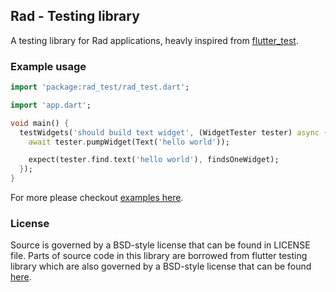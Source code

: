 ## Rad - Testing library

A testing library for Rad applications, heavly inspired from [flutter_test](https://api.flutter.dev/flutter/flutter_test/flutter_test-library.html).

### Example usage

```dart
import 'package:rad_test/rad_test.dart';

import 'app.dart';

void main() {
  testWidgets('should build text widget', (WidgetTester tester) async {
    await tester.pumpWidget(Text('hello world'));

    expect(tester.find.text('hello world'), findsOneWidget);
  });
}
```

For more please checkout [examples here](https://github.com/erlage/rad/tree/main/packages/rad/test/tests/framework).

### License

Source is governed by a BSD-style license that can be found in LICENSE file. Parts of source code in this library are borrowed from flutter testing library which are also governed by a BSD-style license that can be found [here](https://github.com/flutter/flutter/blob/master/LICENSE).

